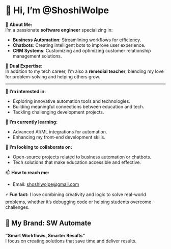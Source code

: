 # 👋 Hi, I’m @ShoshiWolpe  

🌟 **About Me:**  
I’m a passionate **software engineer** specializing in:  
- **Business Automation**: Streamlining workflows for efficiency.  
- **Chatbots**: Creating intelligent bots to improve user experience.  
- **CRM Systems**: Customizing and optimizing customer relationship management solutions.  

🚀 **Dual Expertise:**  
In addition to my tech career, I’m also a **remedial teacher**, blending my love for problem-solving and helping others grow.  

---

👀 **I’m interested in:**  
- Exploring innovative automation tools and technologies.  
- Building meaningful connections between education and tech.  
- Tackling challenging development projects.  

🌱 **I’m currently learning:**  
- Advanced AI/ML integrations for automation.  
- Enhancing my front-end development skills.  

💞️ **I’m looking to collaborate on:**  
- Open-source projects related to business automation or chatbots.  
- Tech solutions that make education accessible and effective.  

📫 **How to reach me:**  
- Email: shoshiwolpe@gmail.com

⚡ **Fun fact:** I love combining creativity and logic to solve real-world problems, whether it’s debugging code or helping students overcome challenges.  

## 🌟 My Brand: SW Automate  
**"Smart Workflows, Smarter Results"**  
I focus on creating solutions that save time and deliver results.  
<!---
## 📂 Projects  
Check out some of my work:  
- 🛠️ **Project 1**: Automating repetitive business tasks.  
- 🤖 **Project 2**: Chatbot integration for customer support.  
- 📊 **Project 3**: CRM enhancements for client management.
--->

<!---
ShoshiWolpe/ShoshiWolpe is a ✨ special ✨ repository because its `README.md` (this file) appears on your GitHub profile.
You can click the Preview link to take a look at your changes.
--->
